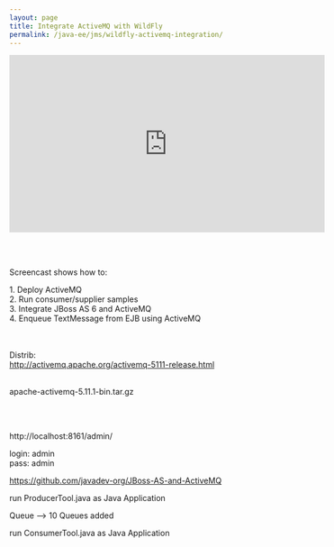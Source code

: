 ```yaml
---
layout: page
title: Integrate ActiveMQ with WildFly
permalink: /java-ee/jms/wildfly-activemq-integration/
---
```


<div align="center">
    <iframe width="560" height="315" src="https://www.youtube.com/embed/n8Nb6biyeH4" frameborder="0" allowfullscreen></iframe>
</div>

<br/><br/>

Screencast shows how to:  

1\. Deploy ActiveMQ  
2\. Run consumer/supplier samples  
3\. Integrate JBoss AS 6 and ActiveMQ  
4\. Enqueue TextMessage from EJB using ActiveMQ

<br/><br/>
Distrib:  
http://activemq.apache.org/activemq-5111-release.html
<br/><br/>

apache-activemq-5.11.1-bin.tar.gz

<br/><br/>



http://localhost:8161/admin/

login: admin  
pass: admin  


https://github.com/javadev-org/JBoss-AS-and-ActiveMQ


run ProducerTool.java as Java Application

Queue --> 10 Queues added


run ConsumerTool.java as Java Application
